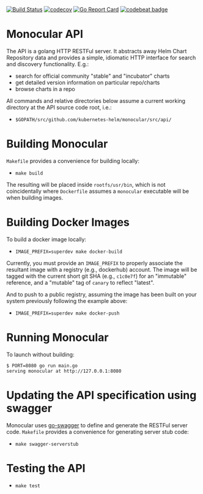 [![Build Status](https://travis-ci.org/kubernetes-helm/monocular.svg?branch=master)](https://travis-ci.org/kubernetes-helm/monocular)
[![codecov](https://codecov.io/gh/kubernetes-helm/monocular/branch/master/graph/badge.svg)](https://codecov.io/gh/kubernetes-helm/monocular)
[![Go Report Card](https://goreportcard.com/badge/github.com/kubernetes-helm/monocular)](https://goreportcard.com/report/github.com/kubernetes-helm/monocular)
[![codebeat badge](https://codebeat.co/badges/2443005b-8e19-428a-8c67-14a2af60e7fd)](https://codebeat.co/projects/github-com-kubernetes-helm-monocular-master)

# Monocular API

The API is a golang HTTP RESTFul server. It abstracts away Helm Chart Repository data and provides a simple, idiomatic HTTP interface for search and discovery functionality. E.g.:

- search for official community "stable" and "incubator" charts
- get detailed version information on particular repo/charts
- browse charts in a repo

All commands and relative directories below assume a current working directory at the API source code root, i.e.:

- `$GOPATH/src/github.com/kubernetes-helm/monocular/src/api/`

# Building Monocular

`Makefile` provides a convenience for building locally:

- `make build`

The resulting will be placed inside `rootfs/usr/bin`, which is not coincidentally where `Dockerfile` assumes a `monocular` executable will be when building images.

# Building Docker Images

To build a docker image locally:

- `IMAGE_PREFIX=superdev make docker-build`

Currently, you must provide an `IMAGE_PREFIX` to properly associate the resultant image with a registry (e.g., dockerhub) account. The image will be tagged with the current short git SHA (e.g., `c1c0e7f`) for an "immutable" reference, and a "mutable" tag of `canary` to reflect "latest".

And to push to a public registry, assuming the image has been built on your system previously following the example above:

- `IMAGE_PREFIX=superdev make docker-push`

# Running Monocular

To launch without building:
```
$ PORT=8080 go run main.go
serving monocular at http://127.0.0.1:8080
```

# Updating the API specification using swagger

Monocular uses [go-swagger](https://github.com/go-swagger/go-swagger) to define and generate the RESTFul server code. `Makefile` provides a convenience for generating server stub code:

- `make swagger-serverstub`

# Testing the API

- `make test`
